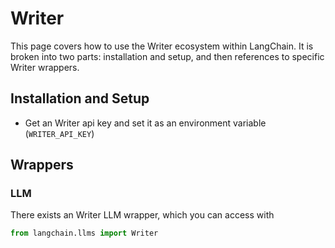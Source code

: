 # Writer

This page covers how to use the Writer ecosystem within LangChain.
It is broken into two parts: installation and setup, and then references to specific Writer wrappers.

## Installation and Setup
- Get an Writer api key and set it as an environment variable (`WRITER_API_KEY`)

## Wrappers

### LLM

There exists an Writer LLM wrapper, which you can access with 
```python
from langchain.llms import Writer
```